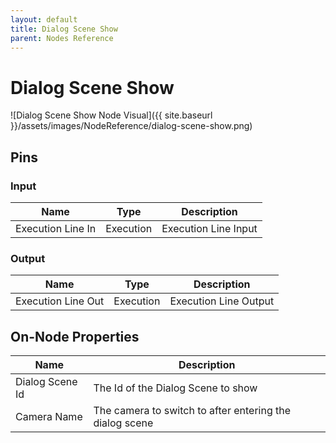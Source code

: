 ```yaml
---
layout: default
title: Dialog Scene Show
parent: Nodes Reference
---
```

# Dialog Scene Show

![Dialog Scene Show Node Visual]({{ site.baseurl }}/assets/images/NodeReference/dialog-scene-show.png)

## Pins

### Input

| Name | Type | Description |
| --- | --- | --- |
| Execution Line In | Execution | Execution Line Input |

### Output

| Name | Type | Description |
| --- | --- | --- |
| Execution Line Out | Execution | Execution Line Output |

## On-Node Properties

| Name | Description |
| --- | --- |
| Dialog Scene Id | The Id of the Dialog Scene to show |
| Camera Name | The camera to switch to after entering the dialog scene |